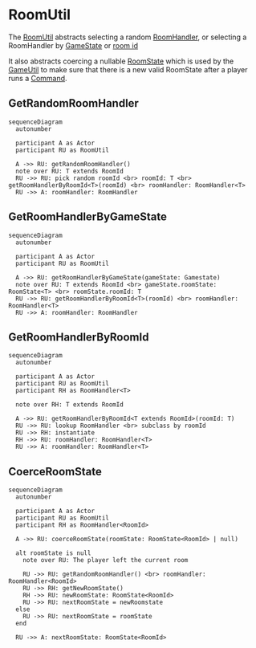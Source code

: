 # RoomUtil

The [RoomUtil](../src/utils/roomUtil.ts) abstracts selecting a random [RoomHandler](./roomHandler.md),
or selecting a RoomHandler by [GameState](../data/GameState.md) or [room id](../data/RoomId.md)

It also abstracts coercing a nullable [RoomState](../data/roomState.md) which is used by the [GameUtil](./gameUtil.md)
to make sure that there is a new valid RoomState after a player runs a [Command](../data/command.md).

## GetRandomRoomHandler

```mermaid
sequenceDiagram
  autonumber

  participant A as Actor
  participant RU as RoomUtil

  A ->> RU: getRandomRoomHandler()
  note over RU: T extends RoomId
  RU ->> RU: pick random roomId <br> roomId: T <br> getRoomHandlerByRoomId<T>(roomId) <br> roomHandler: RoomHandler<T>
  RU ->> A: roomHandler: RoomHandler
```

## GetRoomHandlerByGameState

```mermaid
sequenceDiagram
  autonumber

  participant A as Actor
  participant RU as RoomUtil

  A ->> RU: getRoomHandlerByGameState(gameState: Gamestate)
  note over RU: T extends RoomId <br> gameState.roomState: RoomState<T> <br> roomState.roomId: T
  RU ->> RU: getRoomHandlerByRoomId<T>(roomId) <br> roomHandler: RoomHandler<T>
  RU ->> A: roomHandler: RoomHandler
```

## GetRoomHandlerByRoomId

```mermaid
sequenceDiagram
  autonumber

  participant A as Actor
  participant RU as RoomUtil
  participant RH as RoomHandler<T>

  note over RH: T extends RoomId

  A ->> RU: getRoomHandlerByRoomId<T extends RoomId>(roomId: T)
  RU ->> RU: lookup RoomHandler <br> subclass by roomId
  RU ->> RH: instantiate
  RH ->> RU: roomHandler: RoomHandler<T>
  RU ->> A: roomHandler: RoomHandler<T>
```

## CoerceRoomState

```mermaid
sequenceDiagram
  autonumber

  participant A as Actor
  participant RU as RoomUtil
  participant RH as RoomHandler<RoomId>

  A ->> RU: coerceRoomState(roomState: RoomState<RoomId> | null)

  alt roomState is null
    note over RU: The player left the current room

    RU ->> RU: getRandomRoomHandler() <br> roomHandler: RoomHandler<RoomId>
    RU ->> RH: getNewRoomState()
    RH ->> RU: newRoomState: RoomState<RoomId>
    RU ->> RU: nextRoomState = newRoomstate
  else
    RU ->> RU: nextRoomState = roomState
  end

  RU ->> A: nextRoomState: RoomState<RoomId>
```
